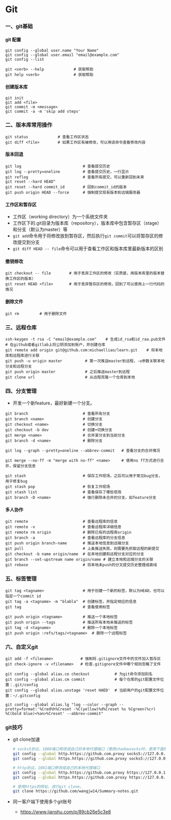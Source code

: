 # Git

### 一、git基础

#### git 配置

```shell
git config --global user.name "Your Name"
git config --global user.email "email@example.com"
git config --list

git <verb> --help             # 获取帮助
git help <verb>               # 获取帮助
```

#### 创建版本库

```shell
git init
git add <file>
git commit -m <message>
git commit -a -m 'skip add steps'
```

### 二、版本库常用操作

```shell
git status             # 查看工作区状态
git diff <file>        # 如果工作区有被修改，可以用该命令查看修改内容
```

#### 版本回退

```shell
git log                           # 查看提交历史
git log --pretty=oneline          # 查看提交历史，一行显示
git reflog                        # 查看所有提交，可以重新回到未来
git reset --hard HEAD^
git reset --hard commit_id        # 回到commit_id的版本
git push origin HEAD --force      # 强制提交现有版本到远端服务器
```

#### 工作区和暂存区

- 工作区（working directory）为一个系统文件夹
- 工作区下的.git目录为版本库（repository），版本库中包含暂存区（stage）和分支（默认为master）等
- ```git add```命令用于将修改放到暂存区，然后执行```git commit```可以将暂存区的修改提交到分支
- ```git diff HEAD -- file```命令可以用于查看工作区和版本库里最新版本的区别

#### 撤销修改

```shell
git checkout -- file        # 用于丢弃工作区的修改（实质是，用版本库里的版本替换工作区的版本）
git reset HEAD <file>       # 用于丢弃暂存区的修改，回到了可以使用上一行代码的情况
```

#### 删除文件

```
git rm         # 用于删除文件
```

### 三、远程仓库

```shell
ssh-keygen -t rsa -C "email@example.com"    # 生成id_rsa和id_raa.pub文件
# 在github或者gitlab上将公钥添加到账户，并创建仓库
git remote add origin git@github.com:michaelliao/learn.git    # 将本地库和远程库进行关联
git push -u origin master          # 第一次推送master到远程，-u参数关联本地分支和远程分支
git push origin master             # 之后推送master到远程
git clone url                      # 从远程克隆一个仓库到本地
```

### 四、分支管理

- 开发一个新feature，最好新建一个分支。

```shell
git branch                        # 查看所有分支
git branch <name>                 # 创建分支
git checkout <name>               # 切换分支
git checkout -b dev               # 创建+切换分支
git merge <name>                  # 合并某分支到当前分支
git branch -d <name>              # 删除分支

git log --graph --pretty=oneline --abbrev-commit   # 查看分支的合并情况

git merge --no-ff -m "merge with no-ff" <name>     # 使用no ff方式进行合并，保留分支信息

git stash                         # 保存工作现场，之后可以用于常见bug分支，用于修复bug
git stash pop                     # 恢复工作现场
git stash list                    # 查看保存了哪些现场
git branch -D <name>              # 强行删除未合并的分支，如feature分支
```

#### 多人协作

```shell
git remote                        # 查看远程库的信息
git remote -v                     # 查看远程库详细信息
git remote rm origin              # 删除已有的远程库origin
git branch -a                     # 查看远程库的分支信息
git push origin branch-name       # 推送本地信息到远端分支
git pull                          # 上条推送失败，则需要先抓取远程的新提交
git checkout -b name origin/name  # 在本地创建和远程分支对应的分支
git branch --set-upstream name origin/name # 建立本地和远端分支的关联
git rebase                        # 将本地未push的分叉提交历史整理成直线
```

### 五、标签管理

```shell
git tag <tagname>                 # 用于创建一个新的标签，默认为HEAD，也可以指定一个commit id
git tag -a <tagname> -m "blabla"  # 创建标签，并指定相应的信息
git tag                           # 查看使用标签

git push origin <tagname>         # 推送一个本地标签
git push origin --tags            # 推送所有本地未推送的标签
git tag -d <tagname>              # 删除一个本地标签
git push origin :refs/tags/<tagname>  # 删除一个远程标签
```

### 六、自定义git

```shell
git add -f <filename>            # 强制将.gitignore文件中的文件加入暂存区
git check-ignore -v <filename>   # 检查.gitignore文件中哪个规则忽略了文件

git config --global alias.co checkout           # 为git命令添加别名
git config --global alias.cm commit             # 每个仓库的git配置文件位置：.git/config
git config --global alias.unstage 'reset HAED'  # 当前用户的git配置文件位置：~/.gitconfig

git config --global alias.lg "log --color --graph --pretty=format:'%Cred%h%Creset -%C(yellow)%d%Creset %s %Cgreen(%cr) %C(bold blue)<%an>%Creset' --abbrev-commit"
```

### git技巧

- git clone加速

    ```sh
    # socks5协议，1080端口修改成自己的本地代理端口（使用shadowsocks时，使用下面的命令）
    git config --global http.https://github.com.proxy socks5://127.0.0.1:7891
    git config --global https.https://github.com.proxy socks5://127.0.0.1:7891
    
    # http协议，1081端口修改成自己的本地代理端口
    git config --global http.https://github.com.proxy https://127.0.0.1:7890
    git config --global https.https://github.com.proxy https://127.0.0.1:7890
    
    # 使用https的网址，进行git clone。
    git clone https://github.com/wangjw14/Summary-notes.git
    ```

- 同一客户端下使用多个git账号

    - https://www.jianshu.com/p/89cb26e5c3e8



























